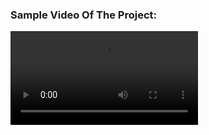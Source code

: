 ### Sample Video Of The Project:



<video src="https://user-images.githubusercontent.com/58749629/211151429-53b931dc-ebad-40c5-9ea0-490b43c087c6.mp4"></video>

